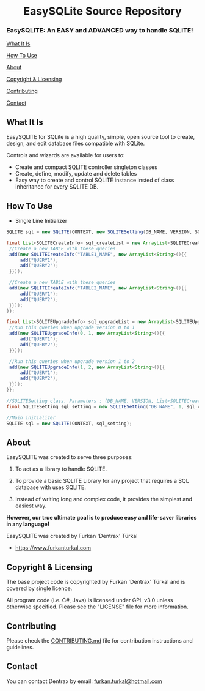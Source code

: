 <h1 align="center">EasySQLite Source Repository</h1>

### EasySQLITE: An EASY and ADVANCED way to handle SQLITE!

[What It Is](#what-it-is)

[How To Use](#how-to-use)

[About](#about)  

[Copyright & Licensing](#copyright--licensing)  

[Contributing](#contributing)  

[Contact](#contact) 

## What It Is

EasySQLITE for SQLite is a high quality, simple, open source tool to
create, design, and edit database files compatible with SQLite.

Controls and wizards are available for users to:

* Create and compact SQLITE controller singleton classes
* Create, define, modify, update and delete tables
* Easy way to create and control SQLITE instance insted of class inheritance for every SQLITE DB.

## How To Use

* Single Line Initializer

```java
SQLITE sql = new SQLITE(CONTEXT, new SQLITESetting(DB_NAME, VERSION, SQLITECreateInfo, SQLITEUpgradeInfo));**
```

```java
final List<SQLITECreateInfo> sql_createList = new ArrayList<SQLITECreateInfo>(){{
 //Create a new TABLE with these queries
 add(new SQLITECreateInfo("TABLE1_NAME", new ArrayList<String>(){{
     add("QUERY1");
     add("QUERY2");
 }}));

 //Create a new TABLE with these queries
 add(new SQLITECreateInfo("TABLE2_NAME", new ArrayList<String>(){{
     add("QUERY1");
     add("QUERY2");
 }}));
}};

final List<SQLITEUpgradeInfo> sql_upgradeList = new ArrayList<SQLITEUpgradeInfo>(){{
 //Run this queries when upgrade version 0 to 1
 add(new SQLITEUpgradeInfo(0, 1, new ArrayList<String>(){{
     add("QUERY1");
     add("QUERY2");
 }}));

 //Run this queries when upgrade version 1 to 2
 add(new SQLITEUpgradeInfo(1, 2, new ArrayList<String>(){{
     add("QUERY1");
     add("QUERY2");
 }}));
}};

//SQLITESetting class. Parameters : (DB_NAME, VERSION, List<SQLITECreateInfo>, List<SQLITEUpgradeInfo>)
final SQLITESetting sql_setting = new SQLITESetting("DB_NAME", 1, sql_createList, sql_upgradeList);

//Main initializer
SQLITE sql = new SQLITE(CONTEXT, sql_setting);
```

## About

EasySQLITE was created to serve three purposes:

1. To act as a library to handle SQLITE.

2. To provide a basic SQLITE Library for any project that requires a SQL database with uses SQLITE. 

3. Instead of writing long and complex code, it provides the simplest and easiest way.

**However, our true ultimate goal is to produce easy and life-saver libraries in any language!**

EasySQLITE was created by Furkan 'Dentrax' Türkal

 * <https://www.furkanturkal.com>
 
 ## Copyright & Licensing

The base project code is copyrighted by Furkan 'Dentrax' Türkal and
is covered by single licence.

All program code (i.e. C#, Java) is licensed under GPL v3.0 unless otherwise
specified.  Please see the "LICENSE" file for more information.

## Contributing

Please check the [CONTRIBUTING.md](CONTRIBUTING.md) file for contribution instructions and guidelines.

## Contact

You can contact Dentrax by email:
    furkan.turkal@hotmail.com
